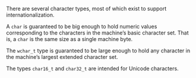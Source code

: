 There are several character types, most of which exist to support internationalization.

A `char` is guaranteed to be big enough to hold numeric values corresponding to the characters in the machine’s basic character set. That is, a `char` is the same size as a single machine byte.

The `wchar_t` type is guaranteed to be large enough to hold any character in the machine’s largest extended character set.

The types `char16_t` and `char32_t` are intended for Unicode characters.